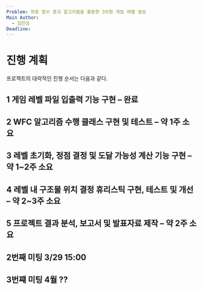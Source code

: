 ```yaml
---
Problem: 파동 함수 붕괴 알고리즘을 활용한 3차원 게임 레벨 생성
Main Author:
  - 김민성
Deadline:
---
```


# 진행 계획

프로젝트의 대략적인 진행 순서는 다음과 같다.  

## 1 게임 레벨 파일 입출력 기능 구현 – 완료  

## 2 WFC 알고리즘 수행 클래스 구현 및 테스트 – 약 1주 소요  

## 3 레벨 초기화, 정점 결정 및 도달 가능성 계산 기능 구현 – 약 1~2주 소요 

## 4 레벨 내 구조물 위치 결정 휴리스틱 구현, 테스트 및 개선 – 약 2~3주 소요 

## 5 프로젝트 결과 분석, 보고서 및 발표자료 제작 – 약 2주 소요

## 2번째 미팅 3/29 15:00


## 3번쨰 미팅 4월 ??

## 